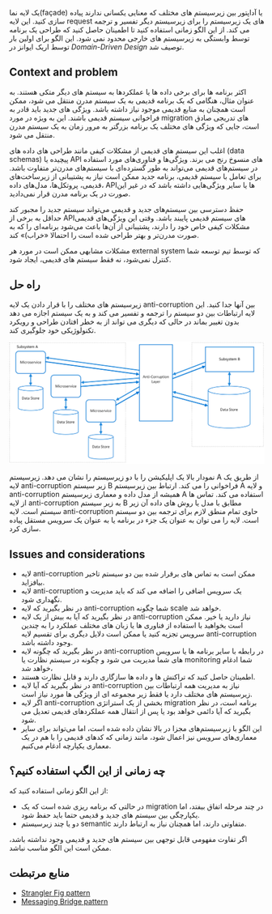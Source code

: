 
یک لایه نما(façade) یا آداپتور بین زیرسیستم های مختلف که معنایی یکسانی ندارند پیاده سازی کنید. این لایه request های یک زیرسیستم را برای زیرسیستم دیگر تفسیر و ترجمه می کند. از این الگو زمانی استفاده کنید تا اطمینان حاصل کنید که طراحی یک برنامه توسط وابستگی به زیرسیستم های خارجی محدود نمی شود. این الگو برای اولین بار توسط اریک ایوانز در _Domain-Driven Design_ توصیف شد.
## Context and problem


اکثر برنامه ها برای برخی داده ها یا عملکردها به سیستم های دیگر متکی هستند. به عنوان مثال، هنگامی که یک برنامه قدیمی به یک سیستم مدرن منتقل می شود، ممکن است همچنان به منابع قدیمی موجود نیاز داشته باشد. ویژگی های جدید باید قادر به فراخوانی سیستم قدیمی باشند. این به ویژه در مورد migration های تدریجی صادق است، جایی که ویژگی های مختلف یک برنامه بزرگتر به مرور زمان به یک سیستم مدرن منتقل می شود.

اغلب این سیستم های قدیمی از مشکلات کیفی مانند طراحی های داده های (data schemas) پیچیده یا API های منسوخ رنج می برند. ویژگی‌ها و فناوری‌های مورد استفاده در سیستم‌های قدیمی می‌تواند به طور گسترده‌ای با سیستم‌های مدرن‌تر متفاوت باشد. برای تعامل با سیستم قدیمی، برنامه جدید ممکن است نیاز به پشتیبانی از زیرساخت‌های قدیمی، پروتکل‌ها، مدل‌های داده، APIها یا سایر ویژگی‌هایی داشته باشد که در غیر این صورت در یک برنامه مدرن قرار نمی‌دادید.

حفظ دسترسی بین سیستم‌های جدید و قدیمی می‌تواند سیستم جدید را مجبور کند حداقل به برخی از APIهای سیستم قدیمی  پایبند باشد. وقتی این ویژگی‌های قدیمی مشکلات کیفی خاص خود را دارند، پشتیبانی از آن‌ها باعث می‌شود برنامه‌ای را که به صورت مدرن‌تر و بهتر طراحی شده است را احتمالا «خراب)» کند.

مشکلات مشابهی ممکن است در مورد هر external system که  توسط تیم توسعه شما کنترل نمی‌شود، نه فقط سیستم های قدیمی، ایجاد شود.

## راه حل

زیرسیستم های مختلف را با قرار دادن یک لایه anti-corruption بین آنها جدا کنید. این لایه ارتباطات بین دو سیستم را ترجمه و تفسیر می کند و به یک سیستم اجازه می دهد بدون تغییر بماند در حالی که دیگری می تواند از به خطر افتادن طراحی و رویکرد تکنولوژیکی خود جلوگیری کند.

![anti-corruption-layer](../assets/design_implementation/anti-corruption-layer.png)


نمودار بالا یک اپلیکیشن را با دو زیرسیستم را نشان می دهد. زیرسیستم A از طریق یک لایه anti-corruption  زیر سیستم B فراخوانی را می کند. ارتباط بین زیرسیستم A و لایه anti-corruption همیشه از مدل داده و معماری زیرسیستم A استفاده می کند. تماس ها از لایه anti-corruption به زیر سیستم B مطابق با مدل یا روش های داده آن زیر سیستم است. لایه anti-corruption حاوی تمام منطق لازم برای ترجمه بین دو سیستم است. لایه را می توان به عنوان یک جزء در برنامه یا به عنوان یک سرویس مستقل پیاده سازی کرد.

## Issues and considerations

* لایه anti-corruption ممکن است به تماس های برقرار شده بین دو سیستم تاخیر بیافزاید.  
* لایه anti-corruption یک سرویس اضافی را اضافه می کند که باید مدیریت و نگهداری شود.  
* در نظر بگیرید که لایه anti-corruption شما چگونه scale خواهد شد.  
* در نظر بگیرید که آیا به بیش از یک لایه anti-corruption نیاز دارید یا خیر. ممکن است بخواهید با استفاده از فناوری ها یا زبان های مختلف عملکرد را به چندین سرویس تجزیه کنید یا ممکن است دلایل دیگری برای تقسیم لایه anti-corruption وجود داشته باشد.
* در نظر بگیرید که چگونه لایه anti-corruption در رابطه با سایر برنامه ها یا سرویس های شما مدیریت می شود و چگونه در سیستم نظارت یا monitoring شما ادغام خواهد شد،
* اطمینان حاصل کنید که تراکنش ها و داده ها سازگاری دارند و قابل نظارت هستند.
* در نظر بگیرید که آیا لایه anti-corruption نیاز به مدیریت همه ارتباطات بین زیرسیستم های مختلف دارد یا فقط زیر مجموعه ای از ویژگی ها مورد نیاز است.
* اگر لایه anti-corruption بخشی از یک استراتژی migration برنامه است، در نظر بگیرید که آیا دائمی خواهد بود یا پس از انتقال همه عملکردهای قدیمی تعدیل می شود.
* این الگو با زیرسیستم‌های مجزا در بالا نشان داده شده است، اما می‌تواند برای سایر معماری‌های سرویس نیز اعمال شود، مانند زمانی که کدهای قدیمی را با هم در یک معماری یکپارچه ادغام می‌کنیم.

## چه زمانی از این الگپ استفاده کنیم؟

از این الگو زمانی استفاده کنید که:  
  
* در حالتی که برنامه ریزی شده است که یک migration در چند مرحله اتفاق بیفتد، اما یکپارچگی بین سیستم های جدید و قدیمی حتما باید حفظ شود.  
* دو یا چند زیرسیستم semantic متفاوتی دارند، اما همچنان نیاز به ارتباط دارند.  

اگر تفاوت مفهومی قابل توجهی بین سیستم های جدید و قدیمی وجود نداشته باشد، ممکن است این الگو مناسب نباشد.


## منابع مرتبطت

- [Strangler Fig pattern](https://learn.microsoft.com/en-us/azure/architecture/patterns/strangler-fig)
- [Messaging Bridge pattern](https://learn.microsoft.com/en-us/azure/architecture/patterns/messaging-bridge)